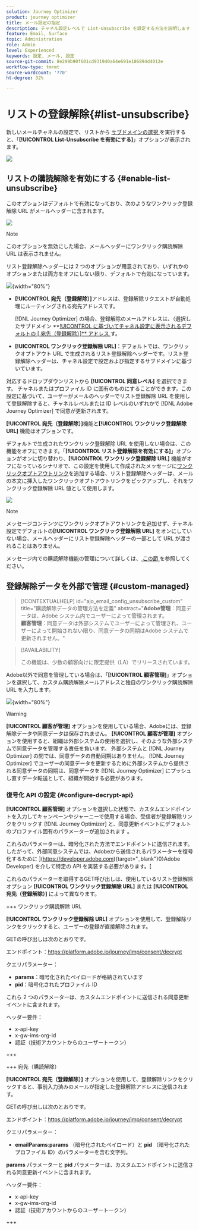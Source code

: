 ```yaml
---
solution: Journey Optimizer
product: journey optimizer
title: メール設定の指定
description: チャネル設定レベルで List-Unsubscribe を設定する方法を説明します
feature: Email, Surface
topic: Administration
role: Admin
level: Experienced
keywords: 設定, メール, 設定
source-git-commit: 8e299b90f601cd931940a64e691e186894d4012e
workflow-type: tm+mt
source-wordcount: '770'
ht-degree: 32%

---
```


# リストの登録解除{#list-unsubscribe}

<!--Do not modify - Legal Review Done -->

新しいメールチャネルの設定で、リストから [ サブドメインの選択 ](email-settings.md#subdomains-and-ip-pools) を実行すると、「**[!UICONTROL List-Unsubscribe を有効にする]**」オプションが表示されます。

![](assets/preset-list-unsubscribe.png)

## リストの購読解除を有効にする {#enable-list-unsubscribe}

このオプションはデフォルトで有効になっており、次のようなワンクリック登録解除 URL がメールヘッダーに含まれます。

![](assets/preset-list-unsubscribe-header.png)

>[!NOTE]
>
>このオプションを無効にした場合、メールヘッダーにワンクリック購読解除 URL は表示されません。

リスト登録解除ヘッダーには 2 つのオプションが用意されており、いずれかのオプションまたは両方をオフにしない限り、デフォルトで有効になっています。

![](assets/surface-list-unsubscribe.png){width="80%"}

* **[!UICONTROL 宛先（登録解除）]**&#x200B;アドレスは、登録解除リクエストが自動処理にルーティングされる宛先アドレスです。

  [!DNL Journey Optimizer] の場合、登録解除のメールアドレスは、（選択したサブドメイン **[!UICONTROL に基づいてチャネル設定に表示されるデフォルトの [ 宛先（登録解除）]** アドレス ](#subdomains-and-ip-pools) す。<!--With this method, clicking the Unsubscribe link sends a pre-filled email to the unsubscribe address specified in the email header.-->

* **[!UICONTROL ワンクリック登録解除 URL]**：デフォルトでは、ワンクリックオプトアウト URL で生成されるリスト登録解除ヘッダーです。リスト登録解除ヘッダーは、チャネル設定で設定および指定するサブドメインに基づいています。<!--With this method, clicking the Unsubscribe link directly unsubscribes the user, requiring only a single action to unsubscribe.-->

対応するドロップダウンリストから **[!UICONTROL 同意レベル]** を選択できます。 チャネルまたはプロファイル ID に固有のものにすることができます。この設定に基づいて、ユーザーがメールのヘッダーでリスト登録解除 URL を使用して登録解除すると、チャネルレベルまたは ID レベルのいずれかで [!DNL Adobe Journey Optimizer] で同意が更新されます。

**[!UICONTROL 宛先（登録解除）]**&#x200B;機能と&#x200B;**[!UICONTROL ワンクリック登録解除 URL]** 機能はオプションです。

デフォルトで生成されたワンクリック登録解除 URL を使用しない場合は、この機能をオフにできます。「**[!UICONTROL リスト登録解除を有効にする]**」オプションがオンに切り替わり、**[!UICONTROL ワンクリック登録解除 URL]** 機能がオフになっているシナリオで、この設定を使用して作成されたメッセージに[ワンクリックオプトアウトリンク](../email/email-opt-out.md#one-click-opt-out)を追加する場合、リスト登録解除ヘッダーは、メールの本文に挿入したワンクリックオプトアウトリンクをピックアップし、それをワンクリック登録解除 URL 値として使用します。

![](assets/preset-list-unsubscribe-opt-out-url.png)

>[!NOTE]
>
>メッセージコンテンツにワンクリックオプトアウトリンクを追加せず、チャネル設定でデフォルトの&#x200B;**[!UICONTROL ワンクリック登録解除 URL]** をオンにしていない場合、メールヘッダーにリスト登録解除ヘッダーの一部として URL が渡されることはありません。

メッセージ内での購読解除機能の管理について詳しくは、[ この節 ](../email/email-opt-out.md#unsubscribe-header) を参照してください。

## 登録解除データを外部で管理 {#custom-managed}

>[!CONTEXTUALHELP]
>id="ajo_email_config_unsubscribe_custom"
>title="購読解除データの管理方法を定義"
>abstract="**Adobe管理**：同意データは、Adobe システム内でユーザーによって管理されます。<br>**顧客管理**：同意データは外部システムでユーザーによって管理され、ユーザーによって開始されない限り、同意データの同期はAdobe システムで更新されません。"

>[!AVAILABILITY]
>
>この機能は、少数の顧客向けに限定提供（LA）でリリースされています。

Adobe以外で同意を管理している場合は、「**[!UICONTROL 顧客管理]**」オプションを選択して、カスタム購読解除メールアドレスと独自のワンクリック購読解除 URL を入力します。

![](assets/surface-list-unsubscribe-custom.png){width="80%"}

>[!WARNING]
>
>**[!UICONTROL 顧客が管理]** オプションを使用している場合、Adobeには、登録解除データや同意データは保存されません。 **[!UICONTROL 顧客が管理]** オプションを使用すると、組織は外部システムの使用を選択し、そのような外部システムで同意データを管理する責任を負います。 外部システムと [!DNL Journey Optimizer] の間では、同意データの自動同期はありません。 [!DNL Journey Optimizer] でユーザーの同意データを更新するために外部システムから提供される同意データの同期は、同意データを [!DNL Journey Optimizer] にプッシュし直すデータ転送として、組織が開始する必要があります。

### 復号化 API の設定 {#configure-decrypt-api}

**[!UICONTROL 顧客管理]** オプションを選択した状態で、カスタムエンドポイントを入力してキャンペーンやジャーニーで使用する場合、受信者が登録解除リンクをクリックす [!DNL Journey Optimizer] と、同意更新イベントにデフォルトのプロファイル固有のパラメーターが追加されます <!--sent to the custom endpoint -->。

これらのパラメーターは、暗号化された方法でエンドポイントに送信されます。 したがって、外部同意システムでは、Adobeから送信されるパラメーターを復号化するために ](https://developer.adobe.com){target="_blank"}0}Adobe Developer} を介して特定の API を実装する必要があります。[

これらのパラメーターを取得するGET呼び出しは、使用しているリスト登録解除オプション **[!UICONTROL ワンクリック登録解除 URL]** または **[!UICONTROL 宛先（登録解除）]** によって異なります。

<!--To configure the API to send back the information to [!DNL Adobe Journey Optimizer] when a recipient has unsubscribed using the List unsubscribe option with custom endpoints, follow the steps below.-->

+++ ワンクリック購読解除 URL

**[!UICONTROL ワンクリック登録解除 URL]** オプションを使用して、登録解除リンクをクリックすると、ユーザーの登録が直接解除されます。

GETの呼び出しは次のとおりです。

エンドポイント：https://platform.adobe.io/journey/imp/consent/decrypt

クエリパラメーター：

* **params**：暗号化されたペイロードが格納されています
* **pid**：暗号化されたプロファイル ID

これら 2 つのパラメーターは、カスタムエンドポイントに送信される同意更新イベントに含まれます。

ヘッダー要件：

* x-api-key
* x-gw-ims-org-id
* 認証（技術アカウントからのユーザートークン） 

+++

+++ 宛先（購読解除）

**[!UICONTROL 宛先（登録解除）]** オプションを使用して、登録解除リンクをクリックすると、事前入力済みのメールが指定した登録解除アドレスに送信されます。

GETの呼び出しは次のとおりです。

エンドポイント：https://platform.adobe.io/journey/imp/consent/decrypt

クエリパラメーター：

* **emailParams**:**params** （暗号化されたペイロード）と **pid** （暗号化されたプロファイル ID）のパラメーターを含む文字列。

**params** パラメーターと **pid** パラメーターは、カスタムエンドポイントに送信される同意更新イベントに含まれます。

ヘッダー要件：

* x-api-key
* x-gw-ims-org-id
* 認証（技術アカウントからのユーザートークン） 

+++
